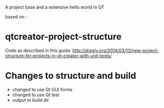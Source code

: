A project base and a extensive hello world in QT

based on :

qtcreator-project-structure
===========================
Code as described in this guide: http://dragly.org/2014/03/13/new-project-structure-for-projects-in-qt-creator-with-unit-tests/


# Changes to structure and build #

- changed to use Qt GUI forms
- changed to use Qt test
- output to build dir
